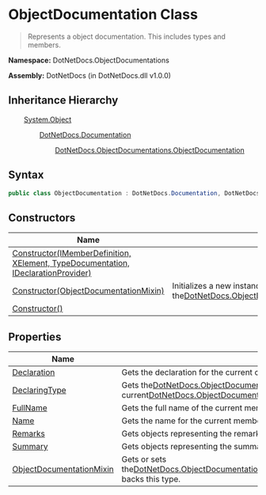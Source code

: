 # ObjectDocumentation Class
> Represents a object documentation.  This includes types and members.

**Namespace:** DotNetDocs.ObjectDocumentations

**Assembly:** DotNetDocs (in DotNetDocs.dll v1.0.0)
## Inheritance Hierarchy
&nbsp;&nbsp;&nbsp;&nbsp;&nbsp;&nbsp;&nbsp;&nbsp;[System.Object](https://www.google.com/search?q=System.Object&btnI=)

&nbsp;&nbsp;&nbsp;&nbsp;&nbsp;&nbsp;&nbsp;&nbsp;&nbsp;&nbsp;&nbsp;&nbsp;&nbsp;&nbsp;&nbsp;&nbsp;[DotNetDocs.Documentation](/docs/DotNetDocs/Documentation.md)

&nbsp;&nbsp;&nbsp;&nbsp;&nbsp;&nbsp;&nbsp;&nbsp;&nbsp;&nbsp;&nbsp;&nbsp;&nbsp;&nbsp;&nbsp;&nbsp;&nbsp;&nbsp;&nbsp;&nbsp;&nbsp;&nbsp;&nbsp;&nbsp;[DotNetDocs.ObjectDocumentations.ObjectDocumentation](/docs/DotNetDocs/ObjectDocumentations/ObjectDocumentation.md)

## Syntax
```csharp
public class ObjectDocumentation : DotNetDocs.Documentation, DotNetDocs.Mixins.Contracts.IObjectDocumentation, DotNetDocs.Mixins.Contracts.IDocumentation
```
## Constructors
|Name|Description|
|---|---|
|[Constructor(IMemberDefinition, XElement, TypeDocumentation, IDeclarationProvider)](/docs/DotNetDocs/ObjectDocumentations/ObjectDocumentation/Constructors/Constructor_IMemberDefinition%2c%20XElement%2c%20Type7837.md)||
|[Constructor(ObjectDocumentationMixin)](/docs/DotNetDocs/ObjectDocumentations/ObjectDocumentation/Constructors/Constructor_ObjectDocumentationMixin_.md)|Initializes a new instance of the[DotNetDocs.ObjectDocumentations.ObjectDocumentation](/docs/DotNetDocs/ObjectDocumentations/ObjectDocumentation.md)class.|
|[Constructor()](/docs/DotNetDocs/ObjectDocumentations/ObjectDocumentation/Constructors/Constructor__.md)||
## Properties
|Name|Description|
|---|---|
|[Declaration](/docs/DotNetDocs/ObjectDocumentations/ObjectDocumentation/Properties/Declaration.md)|Gets the declaration for the current object.|
|[DeclaringType](/docs/DotNetDocs/ObjectDocumentations/ObjectDocumentation/Properties/DeclaringType.md)|Gets the[DotNetDocs.ObjectDocumentations.TypeDocumentation](/docs/DotNetDocs/ObjectDocumentations/TypeDocumentation.md)which contains the current[DotNetDocs.ObjectDocumentations.ObjectDocumentation](/docs/DotNetDocs/ObjectDocumentations/ObjectDocumentation.md).|
|[FullName](/docs/DotNetDocs/ObjectDocumentations/ObjectDocumentation/Properties/FullName.md)|Gets the full name of the current member.|
|[Name](/docs/DotNetDocs/ObjectDocumentations/ObjectDocumentation/Properties/Name.md)|Gets the name for the current member.|
|[Remarks](/docs/DotNetDocs/ObjectDocumentations/ObjectDocumentation/Properties/Remarks.md)|Gets objects representing the remarks comment.|
|[Summary](/docs/DotNetDocs/ObjectDocumentations/ObjectDocumentation/Properties/Summary.md)|Gets objects representing the summary comment.|
|[ObjectDocumentationMixin](/docs/DotNetDocs/ObjectDocumentations/ObjectDocumentation/Properties/ObjectDocumentationMixin.md)|Gets or sets the[DotNetDocs.ObjectDocumentations.ObjectDocumentation.ObjectDocumentationMixin](https://www.google.com/search?q=DotNetDocs.ObjectDocumentations.ObjectDocumentation.ObjectDocumentationMixin&btnI=)that backs this type.|
